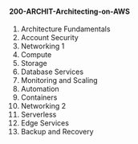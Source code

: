 #### 200-ARCHIT-Architecting-on-AWS

1. Architecture Fundamentals
2. Account Security
3. Networking 1
4. Compute
5. Storage
6. Database Services
7. Monitoring and Scaling
8. Automation
9. Containers
10. Networking 2
11. Serverless
12. Edge Services
13. Backup and Recovery